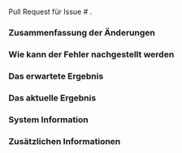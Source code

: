 Pull Request für Issue # .

### Zusammenfassung der Änderungen



### Wie kann der Fehler nachgestellt werden



### Das erwartete Ergebnis



### Das aktuelle Ergebnis



### System Information



### Zusätzlichen Informationen

